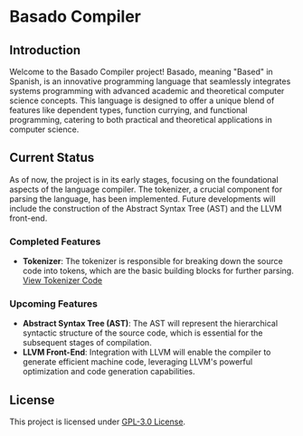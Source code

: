 # Basado Compiler

## Introduction

Welcome to the Basado Compiler project! Basado, meaning "Based" in Spanish, is an innovative programming language that
seamlessly integrates systems programming with advanced academic and theoretical computer science concepts. This
language is designed to offer a unique blend of features like dependent types, function currying, and functional
programming, catering to both practical and theoretical applications in computer science.

## Current Status

As of now, the project is in its early stages, focusing on the foundational aspects of the language compiler. The
tokenizer, a crucial component for parsing the language, has been implemented. Future developments will include the
construction of the Abstract Syntax Tree (AST) and the LLVM front-end.

### Completed Features

- **Tokenizer**: The tokenizer is responsible for breaking down the source code into tokens, which are the basic
  building blocks for further
  parsing. [View Tokenizer Code](https://github.com/MiguelX413/basado/blob/master/tokenizer/src/lib.rs)

### Upcoming Features

- **Abstract Syntax Tree (AST)**: The AST will represent the hierarchical syntactic structure of the source code, which
  is essential for the subsequent stages of compilation.
- **LLVM Front-End**: Integration with LLVM will enable the compiler to generate efficient machine code, leveraging
  LLVM's powerful optimization and code generation capabilities.

## License

This project is licensed under [GPL-3.0 License](https://github.com/MiguelX413/basado/blob/master/LICENSE).
